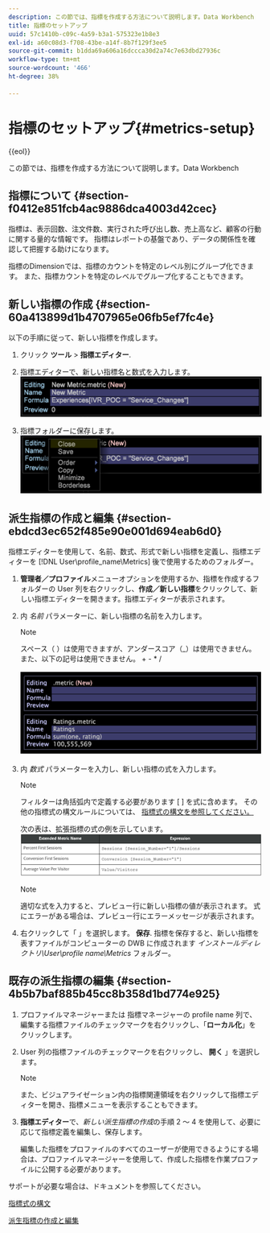 ```yaml
---
description: この節では、指標を作成する方法について説明します。Data Workbench
title: 指標のセットアップ
uuid: 57c1410b-c09c-4a59-b3a1-575323e1b8e3
exl-id: a60c08d3-f708-43be-a14f-8b7f129f3ee5
source-git-commit: b1dda69a606a16dccca30d2a74c7e63dbd27936c
workflow-type: tm+mt
source-wordcount: '466'
ht-degree: 38%

---
```


# 指標のセットアップ{#metrics-setup}

{{eol}}

この節では、指標を作成する方法について説明します。Data Workbench

## 指標について {#section-f0412e851fcb4ac9886dca4003d42cec}

指標は、表示回数、注文件数、実行された呼び出し数、売上高など、顧客の行動に関する量的な情報です。 指標はレポートの基盤であり、データの関係性を確認して把握する助けになります。

指標のDimensionでは、指標のカウントを特定のレベル別にグループ化できます。 また、指標カウントを特定のレベルでグループ化することもできます。

## 新しい指標の作成 {#section-60a413899d1b4707965e06fb5ef7fc4e}

以下の手順に従って、新しい指標を作成します。

1. クリック **ツール** > **指標エディター**.

1. 指標エディターで、新しい指標名と数式を入力します。 ![](assets/dwb_impl_metrics1.png)

1. 指標フォルダーに保存します。 ![](assets/dwb_impl_metrics2.png)

## 派生指標の作成と編集 {#section-ebdcd3ec652f485e90e001d694eab6d0}

指標エディターを使用して、名前、数式、形式で新しい指標を定義し、指標エディターを [!DNL User\profile_name\Metrics] 後で使用するためのフォルダー。

1. **管理者／プロファイル**&#x200B;メニューオプションを使用するか、指標を作成するフォルダーの User 列を右クリックし、**作成／新しい指標**&#x200B;をクリックして、新しい指標エディターを開きます。指標エディターが表示されます。

1. 内 *名前* パラメーターに、新しい指標の名前を入力します。

   >[!NOTE]
   >
   >スペース（ ）は使用できますが、アンダースコア（_）は使用できません。また、以下の記号は使用できません。 + - &#42; /

   ![](assets/dwb_impl_metrics3.png)

1. 内 *数式* パラメーターを入力し、新しい指標の式を入力します。

   >[!NOTE]
   >
   >フィルターは角括弧内で定義する必要があります [ ] を式に含めます。 その他の指標式の構文ルールについては、 [指標式の構文を参照してください。](https://experienceleague.adobe.com/docs/data-workbench/using/client/qry-lang-syntx/c-syntx-mtrc-exp.html)

   次の表は、拡張指標の式の例を示しています。 ![](assets/dwb_impl_metrics4.png)

   >[!NOTE]
   >
   >適切な式を入力すると、プレビュー行に新しい指標の値が表示されます。 式にエラーがある場合は、プレビュー行にエラーメッセージが表示されます。

1. 右クリックして「 」を選択します。 **保存**. 指標を保存すると、新しい指標を表すファイルがコンピューターの DWB に作成されます *インストールディレクトリ\User\profile name\Metrics* フォルダー。

## 既存の派生指標の編集 {#section-4b5b7baf885b45cc8b358d1bd774e925}

1. プロファイルマネージャーまたは 指標マネージャーの profile name 列で、編集する指標ファイルのチェックマークを右クリックし、「**ローカル化**」をクリックします。
1. User 列の指標ファイルのチェックマークを右クリックし、 **開く** 」を選択します。

   >[!NOTE]
   >
   >また、ビジュアライゼーション内の指標関連領域を右クリックして指標エディターを開き、指標メニューを表示することもできます。

1. **指標エディター**&#x200B;で、*新しい派生指標の作成*&#x200B;の手順 2 ～ 4 を使用して、必要に応じて指標定義を編集し、保存します。

   編集した指標をプロファイルのすべてのユーザーが使用できるようにする場合は、プロファイルマネージャーを使用して、作成した指標を作業プロファイルに公開する必要があります。 

サポートが必要な場合は、ドキュメントを参照してください。

[指標式の構文](https://experienceleague.adobe.com/docs/data-workbench/using/client/qry-lang-syntx/c-syntx-mtrc-exp.html)

[派生指標の作成と編集](https://experienceleague.adobe.com/docs/data-workbench/using/client/admin-ui/profile-mgr/c-drvd-mtrcs.html)
